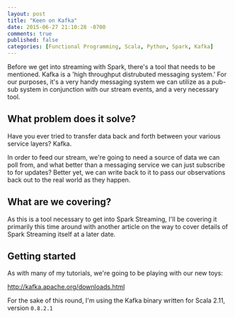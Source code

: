 ```yaml
---
layout: post
title: "Keen on Kafka"
date: 2015-06-27 21:10:28 -0700
comments: true
published: false
categories: [Functional Programming, Scala, Python, Spark, Kafka]
---
```


Before we get into streaming with Spark, there's a tool that needs to be mentioned. Kafka is a 'high throughput distrubuted messaging system.' For our purposes, it's a very handy messaging system we can utilize as a pub-sub system in conjunction with our stream events, and a very necessary tool.

<!-- more -->

## What problem does it solve?

Have you ever tried to transfer data back and forth between your various service layers? Kafka.

In order to feed our stream, we're going to need a source of data we can poll from, and what better than a messaging service we can just subscribe to for updates? Better yet, we can write back to it to pass our observations back out to the real world as they happen.

## What are we covering?

As this is a tool necessary to get into Spark Streaming, I'll be covering it primarily this time around with another article on the way to cover details of Spark Streaming itself at a later date.

## Getting started

As with many of my tutorials, we're going to be playing with our new toys:

http://kafka.apache.org/downloads.html

For the sake of this round, I'm using the Kafka binary written for Scala 2.11, version ``0.8.2.1``


